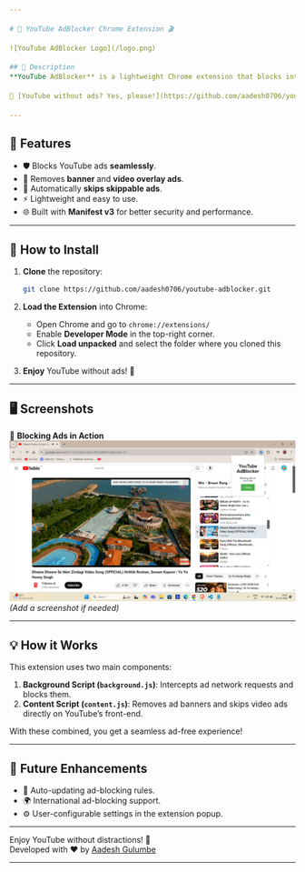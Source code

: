 ```yaml
---

# 🚫 YouTube AdBlocker Chrome Extension 🎬

![YouTube AdBlocker Logo](/logo.png)

## 📜 Description
**YouTube AdBlocker** is a lightweight Chrome extension that blocks intrusive ads on YouTube, providing you with an uninterrupted video-watching experience. This extension removes banner ads, video overlay ads, and skippable video ads using content scripts and Chrome’s webRequest API.

🔗 [YouTube without ads? Yes, please!](https://github.com/aadesh0706/youtube-adblocker)

---
```


## 🌟 Features
- 🛡️ Blocks YouTube ads **seamlessly**.
- 🚫 Removes **banner** and **video overlay ads**.
- 🎥 Automatically **skips skippable ads**.
- ⚡ Lightweight and easy to use.
- 🌐 Built with **Manifest v3** for better security and performance.

---

## 🚀 How to Install

1. **Clone** the repository:
   ```bash
   git clone https://github.com/aadesh0706/youtube-adblocker.git
   ```

2. **Load the Extension** into Chrome:
   - Open Chrome and go to `chrome://extensions/`
   - Enable **Developer Mode** in the top-right corner.
   - Click **Load unpacked** and select the folder where you cloned this repository.

3. **Enjoy** YouTube without ads! 🎉

---

## 🖥️ Screenshots

🚀 **Blocking Ads in Action**  
![Screenshot](demo.png) _(Add a screenshot if needed)_

---

## 💡 How it Works
This extension uses two main components:
1. **Background Script (`background.js`)**: Intercepts ad network requests and blocks them.
2. **Content Script (`content.js`)**: Removes ad banners and skips video ads directly on YouTube’s front-end.

With these combined, you get a seamless ad-free experience!

---

## 🎯 Future Enhancements
- 🔄 Auto-updating ad-blocking rules.
- 🌍 International ad-blocking support.
- ⚙️ User-configurable settings in the extension popup.

---

Enjoy YouTube without distractions! 🎉  
Developed with ❤️ by [Aadesh Gulumbe](https://github.com/aadesh0706)

---
